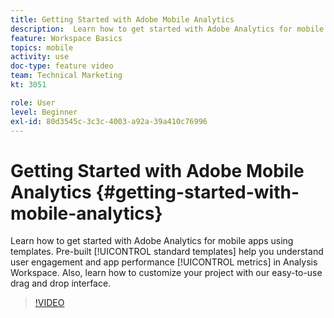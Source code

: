 ```yaml
---
title: Getting Started with Adobe Mobile Analytics
description:  Learn how to get started with Adobe Analytics for mobile apps using templates. Pre-built standard templates help you understand user engagement and app performance metrics in Analysis Workspace. Also, learn how to customize your project with our easy-to-use drag and drop interface.
feature: Workspace Basics
topics: mobile
activity: use
doc-type: feature video
team: Technical Marketing
kt: 3051

role: User
level: Beginner
exl-id: 80d3545c-3c3c-4003-a92a-39a410c76996
---
```

# Getting Started with Adobe Mobile Analytics {#getting-started-with-mobile-analytics}

 Learn how to get started with Adobe Analytics for mobile apps using templates. Pre-built [!UICONTROL standard templates] help you understand user engagement and app performance [!UICONTROL metrics] in Analysis Workspace. Also, learn how to customize your project with our easy-to-use drag and drop interface.

>[!VIDEO](https://video.tv.adobe.com/v/27826/?quality=12)
